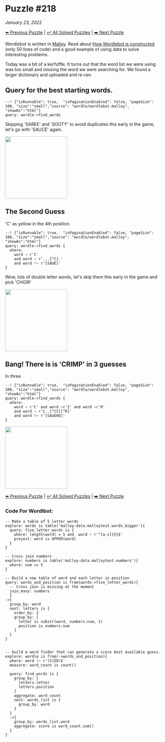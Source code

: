 # Puzzle #218
_January 23, 2022_

[⬅️ Previous Puzzle](wordle217.md)   |   [↩️ All Solved Puzzles](wordle5.md)  |  [➡️ Next Puzzle](wordle219.md)

Wordlebot is written in [Malloy](https://github.com/looker-open-source/malloy/). Read about [How Wordlebot is constructed](wordle.md) (only 50 lines of code) and a good example of using data to solve interesting problems.

Today was a bit of a kerfuffle.  It turns out that the word list we were using was too small and missing the
word we were searching for.  We found a larger dictionary and uploaded and re-ran.


## Query for the best starting words.

```malloy
--! {"isRunnable": true,  "isPaginationEnabled": false, "pageSize": 100, "size":"small","source": "wordle/wordlebot.malloy", "showAs":"html"}
query: wordle->find_words
```

Skipping 'SAREE' and 'SOOTY' to avoid duplicates this early in the game, let's go with 'SAUCE' again.

<img src="/malloy/img/wordle218a.png" style="width: 200px">

## The Second Guess
'C' as yellow in the 4th position.

```malloy
--! {"isRunnable": true,  "isPaginationEnabled": false, "pageSize": 100, "size":"small","source": "wordle/wordlebot.malloy", "showAs":"html"}
query: wordle->find_words {
  where:
    word ~ r'C'
    and word ~ r'...[^C].'
    and word !~ r'[SAUE]'
}
```

Wow, lots of double letter words, let's skip them this early in the game and pick 'CHOIR'

<img src="/malloy/img/wordle218b.png" style="width: 200px">

## Bang!  There is is 'CRIMP' in 3 guesses
In three.

```malloy
--! {"isRunnable": true,  "isPaginationEnabled": false, "pageSize": 100, "size":"small","source": "wordle/wordlebot.malloy", "showAs":"html"}
query: wordle->find_words {
  where:
    word ~ r'C' and word ~r'I' and word ~r'R'
    and word ~ r'C..[^CI][^R]'
    and word !~ r'[SAUEHO]'
}
```

<img src="/malloy/img/wordle218c.png" style="width: 200px">


[⬅️ Previous Puzzle](wordle217.md)   |   [↩️ All Solved Puzzles](wordle5.md)  |  [➡️ Next Puzzle](wordle219.md)


### Code For Wordlbot:

```malloy
-- Make a table of 5 letter words
explore: words is table('malloy-data.malloytest.words_bigger'){
  query: five_letter_words is {
    where: length(word) = 5 and  word ~ r'^[a-z]{5}$'
    project: word is UPPER(word)
  }
}

-- Cross join numbers
explore: numbers is table('malloy-data.malloytest.numbers'){
  where: num <= 5
}

-- Build a new table of word and each letter in position
query: words_and_position is from(words->five_letter_words){
  -- Cross join is missing at the moment
  join_many: numbers
  }
->{
  group_by: word
  nest: letters is {
    order_by: 2
    group_by: [
      letter is substr(word, numbers.num, 1)
      position is numbers.num
    ]
  }
}


-- build a word finder that can generate a score best available guess.
explore: wordle is from(->words_and_position){
  where: word !~ r'(S|ED)$'
  measure: word_count is count()

  query: find_words is {
    group_by: [
      letters.letter
      letters.position
    ]
    aggregate: word_count
    nest: words_list is {
      group_by: word
    }
  }
  ->{
    group_by: words_list.word
    aggregate: score is word_count.sum()
  }
}

```
